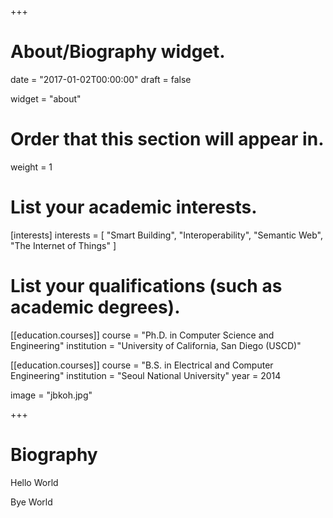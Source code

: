 +++
# About/Biography widget.

date = "2017-01-02T00:00:00"
draft = false

widget = "about"

# Order that this section will appear in.
weight = 1

# List your academic interests.
[interests]
  interests = [
    "Smart Building",
    "Interoperability",
    "Semantic Web",
    "The Internet of Things"
  ]

# List your qualifications (such as academic degrees).
[[education.courses]]
  course = "Ph.D. in Computer Science and Engineering"
  institution = "University of California, San Diego (USCD)"

[[education.courses]]
  course = "B.S. in Electrical and Computer Engineering"
  institution = "Seoul National University"
  year = 2014

image = "jbkoh.jpg"

+++

# Biography

Hello World

Bye World

